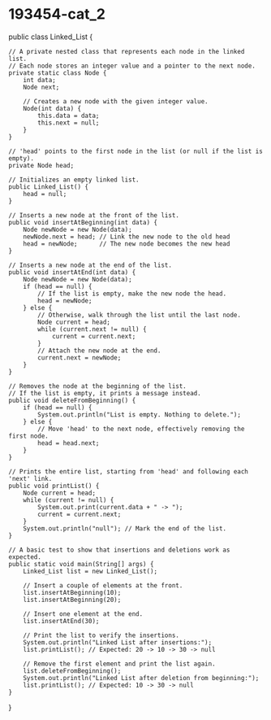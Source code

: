 # 193454-cat_2

public class Linked_List {

    // A private nested class that represents each node in the linked list.
    // Each node stores an integer value and a pointer to the next node.
    private static class Node {
        int data;
        Node next;

        // Creates a new node with the given integer value.
        Node(int data) {
            this.data = data;
            this.next = null;
        }
    }

    // 'head' points to the first node in the list (or null if the list is empty).
    private Node head;

    // Initializes an empty linked list.
    public Linked_List() {
        head = null;
    }

    // Inserts a new node at the front of the list.
    public void insertAtBeginning(int data) {
        Node newNode = new Node(data);
        newNode.next = head; // Link the new node to the old head
        head = newNode;      // The new node becomes the new head
    }

    // Inserts a new node at the end of the list.
    public void insertAtEnd(int data) {
        Node newNode = new Node(data);
        if (head == null) {
            // If the list is empty, make the new node the head.
            head = newNode;
        } else {
            // Otherwise, walk through the list until the last node.
            Node current = head;
            while (current.next != null) {
                current = current.next;
            }
            // Attach the new node at the end.
            current.next = newNode;
        }
    }

    // Removes the node at the beginning of the list.
    // If the list is empty, it prints a message instead.
    public void deleteFromBeginning() {
        if (head == null) {
            System.out.println("List is empty. Nothing to delete.");
        } else {
            // Move 'head' to the next node, effectively removing the first node.
            head = head.next;
        }
    }

    // Prints the entire list, starting from 'head' and following each 'next' link.
    public void printList() {
        Node current = head;
        while (current != null) {
            System.out.print(current.data + " -> ");
            current = current.next;
        }
        System.out.println("null"); // Mark the end of the list.
    }

    // A basic test to show that insertions and deletions work as expected.
    public static void main(String[] args) {
        Linked_List list = new Linked_List();

        // Insert a couple of elements at the front.
        list.insertAtBeginning(10);
        list.insertAtBeginning(20);

        // Insert one element at the end.
        list.insertAtEnd(30);

        // Print the list to verify the insertions.
        System.out.println("Linked List after insertions:");
        list.printList(); // Expected: 20 -> 10 -> 30 -> null

        // Remove the first element and print the list again.
        list.deleteFromBeginning();
        System.out.println("Linked List after deletion from beginning:");
        list.printList(); // Expected: 10 -> 30 -> null
    }
}
